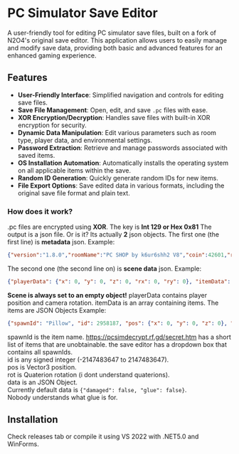 # PC Simulator Save Editor

A user-friendly tool for editing PC simulator save files, built on a fork of N2O4's original save editor. This application allows users to easily manage and modify save data, providing both basic and advanced features for an enhanced gaming experience.

## Features

- **User-Friendly Interface**: Simplified navigation and controls for editing save files.
- **Save File Management**: Open, edit, and save `.pc` files with ease.
- **XOR Encryption/Decryption**: Handles save files with built-in XOR encryption for security.
- **Dynamic Data Manipulation**: Edit various parameters such as room type, player data, and environmental settings.
- **Password Extraction**: Retrieve and manage passwords associated with saved items.
- **OS Installation Automation**: Automatically installs the operating system on all applicable items within the save.
- **Random ID Generation**: Quickly generate random IDs for new items.
- **File Export Options**: Save edited data in various formats, including the original save file format and plain text.

### How does it work?

.pc files are encrypted using **XOR**. The key is **Int 129 or Hex 0x81**
The output is a json file. Or is it?
Its actually **2** json objects.
The first one (the first line) is **metadata** json.
Example:
```json
{"version":"1.8.0","roomName":"PC SHOP by k6ur6shh2 V8","coin":42601,"room":2,"gravity":true,"hardcore":false,"playtime":40990.0625,"temperature":6.515275955200195,"ac":true,"light":true,"sign":""}
```
The second one (the second line on) is **scene data** json.
Example:
```json
{"playerData": {"x": 0, "y": 0, "z": 0, "rx": 0, "ry": 0}, "itemData": [...], "scene": {}}
```
**Scene is always set to an empty object!**
playerData contains player position and camera rotation.
itemData is an array containing items.
The items are JSON Objects 
Example:
```json
{"spawnId": "Pillow", "id": 2958187, "pos": {"x": 0, "y": 0, "z": 0}, "rot": {"x": 0, "y": 0, "z": 0, "w": 0}, "data": {"damaged": false, "glue": false}}
```
spawnId is the item name. https://pcsimdecrypt.rf.gd/secret.htm has a short list of items that are unobtainable. the save editor has a dropdown box that contains all spawnIds.  
id is any signed integer (-2147483647 to 2147483647).  
pos is Vector3 position.  
rot is Quaterion rotation (i dont understand quaterions).  
data is an JSON Object.  
Currently default data is `{"damaged": false, "glue": false}`.  
Nobody understands what glue is for.  

## Installation
Check releases tab or compile it using VS 2022 with .NET5.0 and WinForms.
